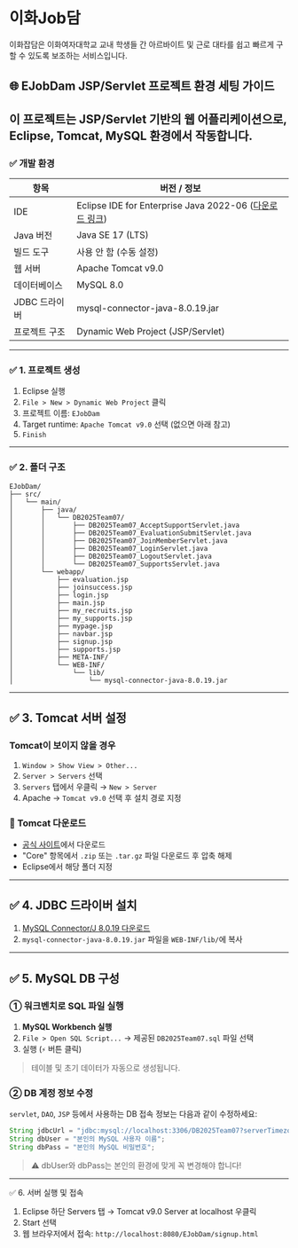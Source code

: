 # 이화Job담
이화잡담은 이화여자대학교 교내 학생들 간 아르바이트 및 근로 대타를 쉽고 빠르게 구할 수 있도록 보조하는 서비스입니다.

## 🌐 EJobDam JSP/Servlet 프로젝트 환경 세팅 가이드
이 프로젝트는 JSP/Servlet 기반의 웹 어플리케이션으로, **Eclipse, Tomcat, MySQL** 환경에서 작동합니다.
---
### ✅ 개발 환경
| 항목             | 버전 / 정보 |
|------------------|-------------|
| IDE              | Eclipse IDE for Enterprise Java 2022-06 ([다운로드 링크](https://www.eclipse.org/downloads/packages/release/2022-06/r/eclipse-ide-enterprise-java-and-web-developers)) |
| Java 버전        | Java SE 17 (LTS) |
| 빌드 도구        | 사용 안 함 (수동 설정) |
| 웹 서버          | Apache Tomcat v9.0 |
| 데이터베이스     | MySQL 8.0 |
| JDBC 드라이버    | mysql-connector-java-8.0.19.jar |
| 프로젝트 구조    | Dynamic Web Project (JSP/Servlet) |
---
### ✅ 1. 프로젝트 생성
1. Eclipse 실행
2. `File > New > Dynamic Web Project` 클릭
3. 프로젝트 이름: `EJobDam`
4. Target runtime: `Apache Tomcat v9.0` 선택 (없으면 아래 참고)
5. `Finish`
---
### ✅ 2. 폴더 구조
```
EJobDam/
├── src/
│   └── main/
│       ├── java/
│       │   └── DB2025Team07/
│       │       ├── DB2025Team07_AcceptSupportServlet.java
│       │       ├── DB2025Team07_EvaluationSubmitServlet.java
│       │       ├── DB2025Team07_JoinMemberServlet.java
│       │       ├── DB2025Team07_LoginServlet.java
│       │       ├── DB2025Team07_LogoutServlet.java
│       │       └── DB2025Team07_SupportsServlet.java
│       └── webapp/
│           ├── evaluation.jsp
│           ├── joinsuccess.jsp
│           ├── login.jsp
│           ├── main.jsp
│           ├── my_recruits.jsp
│           ├── my_supports.jsp
│           ├── mypage.jsp
│           ├── navbar.jsp
│           ├── signup.jsp
│           ├── supports.jsp
│           ├── META-INF/
│           └── WEB-INF/
│               └── lib/
│                   └── mysql-connector-java-8.0.19.jar

```
---
## ✅ 3. Tomcat 서버 설정
### Tomcat이 보이지 않을 경우
1. `Window > Show View > Other...`
2. `Server > Servers` 선택
3. `Servers` 탭에서 우클릭 → `New > Server`
4. Apache → `Tomcat v9.0` 선택 후 설치 경로 지정
### 🔽 Tomcat 다운로드
- [공식 사이트](https://tomcat.apache.org/download-90.cgi)에서 다운로드
- "Core" 항목에서 `.zip` 또는 `.tar.gz` 파일 다운로드 후 압축 해제
- Eclipse에서 해당 폴더 지정
---
## ✅ 4. JDBC 드라이버 설치
1. [MySQL Connector/J 8.0.19 다운로드](https://dev.mysql.com/downloads/connector/j/)
2. `mysql-connector-java-8.0.19.jar` 파일을 `WEB-INF/lib/`에 복사
---
## ✅ 5. MySQL DB 구성
### ① 워크벤치로 SQL 파일 실행
1. **MySQL Workbench 실행**
2. `File > Open SQL Script...` → 제공된 `DB2025Team07.sql` 파일 선택
3. 실행 (`⚡` 버튼 클릭)
> 테이블 및 초기 데이터가 자동으로 생성됩니다.
### ② DB 계정 정보 수정
`servlet`, `DAO`, `JSP` 등에서 사용하는 DB 접속 정보는 다음과 같이 수정하세요:
```java
String jdbcUrl = "jdbc:mysql://localhost:3306/DB2025Team07?serverTimezone=UTC";
String dbUser = "본인의 MySQL 사용자 이름";
String dbPass = "본인의 MySQL 비밀번호";
```
> ⚠ dbUser와 dbPass는 본인의 환경에 맞게 꼭 변경해야 합니다!
---
✅ 6. 서버 실행 및 접속
1. Eclipse 하단 Servers 탭 → Tomcat v9.0 Server at localhost 우클릭
2. Start 선택
2. 웹 브라우저에서 접속:
```http://localhost:8080/EJobDam/signup.html```
